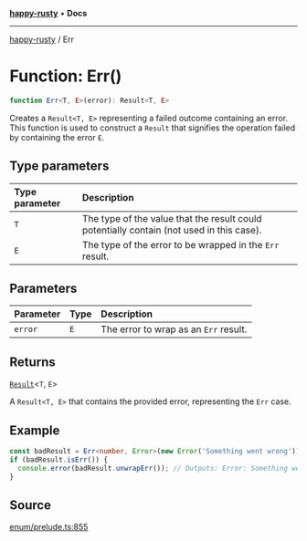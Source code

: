 [**happy-rusty**](../index.md) • **Docs**

***

[happy-rusty](../index.md) / Err

# Function: Err()

```ts
function Err<T, E>(error): Result<T, E>
```

Creates a `Result<T, E>` representing a failed outcome containing an error.
This function is used to construct a `Result` that signifies the operation failed by containing the error `E`.

## Type parameters

| Type parameter | Description |
| :------ | :------ |
| `T` | The type of the value that the result could potentially contain (not used in this case). |
| `E` | The type of the error to be wrapped in the `Err` result. |

## Parameters

| Parameter | Type | Description |
| :------ | :------ | :------ |
| `error` | `E` | The error to wrap as an `Err` result. |

## Returns

[`Result`](../interfaces/Result.md)\<`T`, `E`\>

A `Result<T, E>` that contains the provided error, representing the `Err` case.

## Example

```ts
const badResult = Err<number, Error>(new Error('Something went wrong'));
if (badResult.isErr()) {
  console.error(badResult.unwrapErr()); // Outputs: Error: Something went wrong
}
```

## Source

[enum/prelude.ts:855](https://github.com/JiangJie/happy-rusty/blob/15ed105e08c6cc3943e22243c9386336a521d83e/src/enum/prelude.ts#L855)
